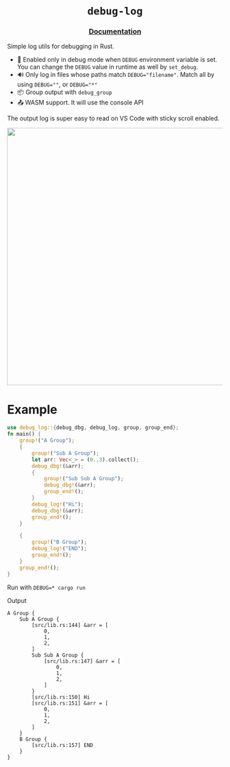 <div align="center">
  <h1><code>debug-log</code></h2>
  <h3><a href="https://docs.rs/debug-log">Documentation</a></h3>
  <p></p>
</div>

Simple log utils for debugging in Rust.

- 🦀 Enabled only in debug mode when `DEBUG` environment variable is set. You
  can change the `DEBUG` value in runtime as well by `set_debug`.
- 🔊 Only log in files whose paths match `DEBUG="filename"`. Match all by using
  `DEBUG=""`, or `DEBUG="*"`
- 📦 Group output with `debug_group`
- 📤 WASM support. It will use the console API

The output log is super easy to read on VS Code with sticky scroll enabled.

<img src="https://user-images.githubusercontent.com/18425020/202741062-0467b470-32ca-4a23-b280-73fa7d4c7868.gif" width="600"/>

# Example

```rust
use debug_log::{debug_dbg, debug_log, group, group_end};
fn main() {
    group!("A Group");
    {
        group!("Sub A Group");
        let arr: Vec<_> = (0..3).collect();
        debug_dbg!(&arr);
        {
            group!("Sub Sub A Group");
            debug_dbg!(&arr);
            group_end!();
        }
        debug_log!("Hi");
        debug_dbg!(&arr);
        group_end!();
    }

    {
        group!("B Group");
        debug_log!("END");
        group_end!();
    }
    group_end!();
}
```

Run with `DEBUG=* cargo run`

Output

```log
A Group {
    Sub A Group {
        [src/lib.rs:144] &arr = [
            0,
            1,
            2,
        ]
        Sub Sub A Group {
            [src/lib.rs:147] &arr = [
                0,
                1,
                2,
            ]
        }
        [src/lib.rs:150] Hi
        [src/lib.rs:151] &arr = [
            0,
            1,
            2,
        ]
    }
    B Group {
        [src/lib.rs:157] END
    }
}
```
